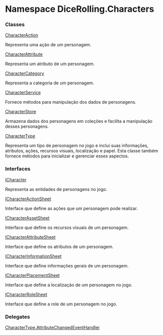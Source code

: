 # <a id="DiceRolling_Characters"></a> Namespace DiceRolling.Characters

### Classes

 [CharacterAction](DiceRolling.Characters.CharacterAction.md)

Representa uma ação de um personagem.

 [CharacterAttribute](DiceRolling.Characters.CharacterAttribute.md)

Representa um atributo de um personagem.

 [CharacterCategory](DiceRolling.Characters.CharacterCategory.md)

Representa a categoria de um personagem.

 [CharacterService](DiceRolling.Characters.CharacterService.md)

Fornece métodos para manipulação dos dados de personagens.

 [CharacterStore](DiceRolling.Characters.CharacterStore.md)

Armazena dados dos personagens em coleções e facilita a manipulação desses personagens.

 [CharacterType](DiceRolling.Characters.CharacterType.md)

Representa um tipo de personagem no jogo e inclui suas informações, atributos, ações, recursos visuais, localização e papel.
Esta classe também fornece métodos para inicializar e gerenciar esses aspectos.

### Interfaces

 [ICharacter](DiceRolling.Characters.ICharacter.md)

Representa as entidades de personagens no jogo.

 [ICharacterActionSheet](DiceRolling.Characters.ICharacterActionSheet.md)

Interface que define as ações que um personagem pode realizar.

 [ICharacterAssetSheet](DiceRolling.Characters.ICharacterAssetSheet.md)

Interface que define os recursos visuais de um personagem.

 [ICharacterAttributeSheet](DiceRolling.Characters.ICharacterAttributeSheet.md)

Interface que define os atributos de um personagem.

 [ICharacterInformationSheet](DiceRolling.Characters.ICharacterInformationSheet.md)

Interface que define informações gerais de um personagem.

 [ICharacterPlacementSheet](DiceRolling.Characters.ICharacterPlacementSheet.md)

Interface que define a localização de um personagem no jogo.

 [ICharacterRoleSheet](DiceRolling.Characters.ICharacterRoleSheet.md)

Interface que define a role de um personagem no jogo.

### Delegates

 [CharacterType.AttributeChangedEventHandler](DiceRolling.Characters.CharacterType.AttributeChangedEventHandler.md)

